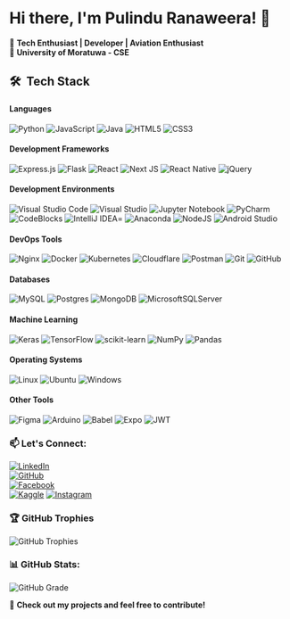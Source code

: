 # Hi there, I'm Pulindu Ranaweera! 👋

🚀 **Tech Enthusiast | Developer | Aviation Enthusiast**  
📍 **University of Moratuwa - CSE**  

## 🛠 &nbsp;Tech Stack

#### Languages
![Python](https://img.shields.io/badge/python-3670A0?logo=python&logoColor=FFFF00)
![JavaScript](https://img.shields.io/badge/javascript-%23323330.svg?logo=javascript&logoColor=FFFF00&color=grey)
![Java](https://img.shields.io/badge/java-007396?logo=java&logoColor=white&color=FF8000)
![HTML5](https://img.shields.io/badge/html5-%23E34F26.svg?logo=html5&logoColor=white)
![CSS3](https://img.shields.io/badge/css3-%231572B6.svg?logo=css3&logoColor=white)

#### Development Frameworks
![Express.js](https://img.shields.io/badge/express.js-%23404d59.svg?logo=express&logoColor=%2361DAFB)
![Flask](https://img.shields.io/badge/flask-%23000.svg?logo=flask&logoColor=white&color=330066)
![React](https://img.shields.io/badge/react-%2320232a.svg?logo=react&logoColor=%2361DAFB)
![Next JS](https://img.shields.io/badge/Next-black?logo=next.js&logoColor=white)
![React Native](https://img.shields.io/badge/react_native-%2320232a.svg?logo=react&logoColor=%2361DAFB)
![jQuery](https://img.shields.io/badge/jquery-%230769AD.svg?logo=jquery&logoColor=white)

#### Development Environments
![Visual Studio Code](https://img.shields.io/badge/Visual%20Studio%20Code-0078d7.svg?logo=visual-studio-code&logoColor=white)
![Visual Studio](https://img.shields.io/badge/Visual%20Studio-5C2D91.svg?logo=visual-studio&logoColor=white)
![Jupyter Notebook](https://img.shields.io/badge/jupyter-%23FA0F00.svg?logo=jupyter&logoColor=white)
![PyCharm](https://img.shields.io/badge/pycharm-143?logo=pycharm&logoColor=white&color=%23F7DF1E&labelColor=%23F7DF1E)
![CodeBlocks](https://img.shields.io/badge/CodeBlocks-black?logo=clion&color=green)
![IntelliJ IDEA](https://img.shields.io/badge/IntelliJIDEA-000000.svg?logo=intellij-idea&color=ff1709)=
![Anaconda](https://img.shields.io/badge/Anaconda-%2344A833.svg?logo=anaconda&logoColor=white)
![NodeJS](https://img.shields.io/badge/node.js-6DA55F?logo=node.js&logoColor=white)
![Android Studio](https://img.shields.io/badge/Android%20Studio-3DDC84.svg?logo=android-studio&logoColor=white)

#### DevOps Tools
![Nginx](https://img.shields.io/badge/nginx-%23009639.svg?logo=nginx&logoColor=white)
![Docker](https://img.shields.io/badge/docker-%230db7ed.svg?logo=docker&logoColor=white)
![Kubernetes](https://img.shields.io/badge/kubernetes-%23326ce5.svg?logo=kubernetes&logoColor=white)
![Cloudflare](https://img.shields.io/badge/Cloudflare-F38020?logo=Cloudflare&logoColor=white)
![Postman](https://img.shields.io/badge/Postman-FF6C37?logo=postman&logoColor=white)
![Git](https://img.shields.io/badge/git-F05032?logo=git&logoColor=FFFFFF)
![GitHub](https://img.shields.io/badge/github-181717?logo=github&logoColor=FFFFFF)

#### Databases
![MySQL](https://img.shields.io/badge/mysql-%2300f.svg?logo=mysql&logoColor=white)
![Postgres](https://img.shields.io/badge/postgres-%23316192.svg?logo=postgresql&logoColor=white)
![MongoDB](https://img.shields.io/badge/MongoDB-%234ea94b.svg?logo=mongodb&logoColor=white)
![MicrosoftSQLServer](https://img.shields.io/badge/Microsoft%20SQL%20Sever-CC2927?logo=microsoft%20sql%20server&logoColor=white)

#### Machine Learning
![Keras](https://img.shields.io/badge/Keras-%23D00000.svg?logo=Keras&logoColor=white)
![TensorFlow](https://img.shields.io/badge/TensorFlow-%23FF6F00.svg?logo=TensorFlow&logoColor=white)
![scikit-learn](https://img.shields.io/badge/scikit--learn-F7931E?logo=scikit-learn&logoColor=FFFFFF)
![NumPy](https://img.shields.io/badge/numpy-%23013243.svg?logo=numpy&logoColor=white)
![Pandas](https://img.shields.io/badge/pandas-%23150458.svg?logo=pandas&logoColor=white)

#### Operating Systems
![Linux](https://img.shields.io/badge/Linux-FCC624?logo=linux&logoColor=black)
![Ubuntu](https://img.shields.io/badge/Ubuntu-E95420?logo=ubuntu&logoColor=white)
![Windows](https://img.shields.io/badge/Windows-0078D6?logo=windows&logoColor=white)

#### Other Tools
![Figma](https://img.shields.io/badge/figma-%23F24E1E.svg?logo=figma&logoColor=white)
![Arduino](https://img.shields.io/badge/-Arduino-00979D?logo=Arduino&logoColor=white)
![Babel](https://img.shields.io/badge/Babel-F9DC3e?logo=babel&logoColor=black)
![Expo](https://img.shields.io/badge/expo-1C1E24?logo=expo&logoColor=#D04A37)
![JWT](https://img.shields.io/badge/JWT-black?logo=JSON%20web%20tokens&color=222222)

### 📫 Let's Connect:
[![LinkedIn](https://img.shields.io/badge/LinkedIn-Profile-blue?style=flat&logo=linkedin)](https://www.linkedin.com/in/pulindu-ranaweera-121b77268)  
[![GitHub](https://img.shields.io/badge/GitHub-Portfolio-black?style=flat&logo=github)](https://github.com/PulinduVR)  
[![Facebook](https://img.shields.io/badge/Facebook-Profile-1877F2?style=flat&logo=facebook&logoColor=white)](https://www.facebook.com/share/1F8kJ1856z/)  
[![Kaggle](https://img.shields.io/badge/Kaggle-Profile-blue?style=flat&logo=kaggle)](https://www.kaggle.com/pulinduranaweera)
[![Instagram](https://img.shields.io/badge/Instagram-Profile-E4405F?style=flat&logo=instagram&logoColor=white)](https://www.instagram.com/pulinduvilhan?igsh=MXhnNzQ1ZDN0MzJpcA==)  

### 🏆 GitHub Trophies
![GitHub Trophies](https://github-profile-trophy.vercel.app/?username=PulinduVR&theme=radical)

### 📊 GitHub Stats:
![GitHub Grade](https://github-readme-stats.vercel.app/api?username=PulinduVR&show_icons=true&count_private=true&hide=issues&theme=radical)



🌟 **Check out my projects and feel free to contribute!**
